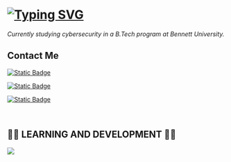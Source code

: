 <h1>
  <a href="https://git.io/typing-svg">
    <img src="https://readme-typing-svg.demolab.com?font=Roboto&size=20&duration=3000&pause=1000&color=F7F7F7&width=435&lines=Hi%2C+It's+Vaibhav" alt="Typing SVG">
  </a>
</h1>

*Currently studying cybersecurity in a B.Tech program at Bennett University.*

<h2>Contact Me</h2>
<p>
  <a href="https://www.linkedin.com/in/vaibhav-pathak-9202652b7" target="_blank">
    <img alt="Static Badge" src="https://img.shields.io/badge/Connect-0A66C2?style=flat&logo=linkedin&logoColor=ffffff">
  </a>
</p>
<p>
  <a href="https://twitter.com/" target="_blank">
    <img alt="Static Badge" src="https://img.shields.io/badge/Follow-ffffff?style=flat&logo=X&logoColor=black">
  </a>
</p>
<p>
  <a href="https://instagram.com/_vaibhav._.11" target="_blank">
    <img alt="Static Badge" src="https://img.shields.io/badge/Follow-833AB4?style=flat&logo=instagram&logoColor=ffffff">
  </a>
</p>

</br>
<h2>👨‍💻 LEARNING AND DEVELOPMENT 👨‍💻</h2>
<p>
  <a href="https://skillicons.dev">
    <img src="https://skillicons.dev/icons?i=python,git,github,rust,cpp,vscode,visualstudio,unity,unreal,linux,flutter" />
  </a>
</p>
</br>
